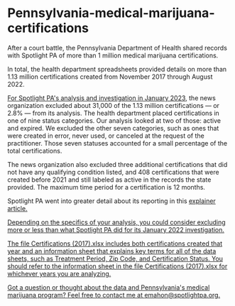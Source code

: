 # Pennsylvania-medical-marijuana-certifications
<p>After a court battle, the Pennsylvania Department of Health shared records with Spotlight PA of more than 1 million medical marijuana certifications.</p>
<p>In total, the health department spreadsheets provided details on more than 1.13 million certifications created from November 2017 through August 2022.</p>
<p></p><a href="https://www.spotlightpa.org/news/2023/01/pa-medical-marijuana-certification-card-anxiety/">For Spotlight PA's analysis and investigation in January 2023,</a> the news organization excluded about 31,000 of the 1.13 million certifications — or 2.8% — from its analysis. The health department placed certifications in one of nine status categories. Our analysis looked at two of those: active and expired. We excluded the other seven categories, such as ones that were created in error, never used, or canceled at the request of the practitioner. Those seven statuses accounted for a small percentage of the total certifications.</p>
<p>The news organization also excluded three additional certifications that did not have any qualifying condition listed, and 408 certifications that were created before 2021 and still labeled as active in the records the state provided. The maximum time period for a certification is 12 months.</p>
<p>Spotlight PA went into greater detail about its reporting in this <a href="https://www.spotlightpa.org/news/2023/01/pa-medical-marijuana-certification-card-anxiety-analysis/">explainer article.</p>
<p>Depending on the specifics of your analysis, you could consider excluding more or less than what Spotlight PA did for its January 2022 investigation.</p>
<p>The file Certifications (2017).xlsx includes both certifications created that year and an information sheet that explains key terms for all of the data sheets, such as Treatment Period, Zip Code, and Certification Status. You should refer to the information sheet in the file Certifications (2017).xlsx for whichever years you are analyzing.</p>
<p>Got a question or thought about the data and Pennsylvania's medical marijuana program? Feel free to contact me at <a href="mailto:emahon@spotlightpa.org.">emahon@spotlightpa.org.</a>





